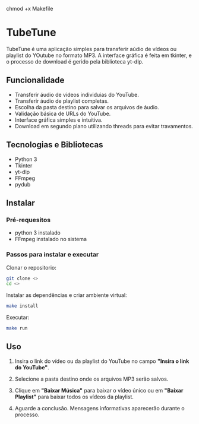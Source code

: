 chmod +x Makefile

# TubeTune

TubeTune é uma aplicação simples para transferir aúdio de vídeos ou playlist do YOutube no formato MP3. A interface gráfica é feita em tkinter, e o processo de download é gerido pela biblioteca yt-dlp.


## Funcionalidade
- Transferir áudio de videos individuias do YouTube.
- Transferir áudio de playlist completas.
- Escolha da pasta destino para salvar os arquivos de áudio.
- Validação básica de URLs do YouTube.
- Interface gráfica simples e intuitiva.
- Download em segundo plano utilizando threads para evitar travamentos.

## Tecnologias e Bibliotecas

- Python 3
- Tkinter
- yt-dlp
- FFmpeg
- pydub


## Instalar

### Pré-requesitos
- python 3 instalado
- FFmpeg instalado no sistema

### Passos para instalar e executar

Clonar o repositorio:

```bash
git clone <>
cd <>
```

Instalar as dependências e criar ambiente virtual:
```bash
make install
```

Executar:
```bash
make run
```


## Uso


1. Insira o link do vídeo ou da playlist do YouTube no campo **"Insira o link do YouTube"**.

2. Selecione a pasta destino onde os arquivos MP3 serão salvos.

3. Clique em **"Baixar Música"** para baixar o vídeo único ou em **"Baixar Playlist"** para baixar todos os vídeos da playlist.

4. Aguarde a conclusão. Mensagens informativas aparecerão durante o processo.
